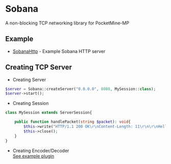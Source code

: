 # Sobana
A non-blocking TCP networking library for PocketMine-MP

## Example
- <a href="https://github.com/AkmalFairuz/SobanaHttp">SobanaHttp</a> - Example Sobana HTTP server

## Creating TCP Server
- Creating Server
```php
$server = Sobana::createServer("0.0.0.0", 8080, MySession::class);
$server->start();
```
- Creating Session
```php
class MySession extends ServerSession{

    public function handlePacket(string $packet): void{
        $this->write("HTTP/1.1 200 OK\r\nContent-Length: 11\r\n\r\nHello World");
        $this->close();
    }
}
```
- Creating Encoder/Decoder<br/>
<a href="#example">See example plugin</a>